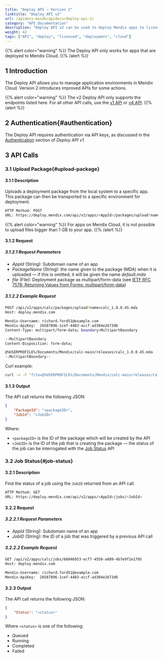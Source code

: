 ```yaml
---
title: "Deploy API – Version 2"
linktitle: "Deploy API v2"
url: /apidocs-mxsdk/apidocs/deploy-api-2/
category: "API Documentation"
description: "Deploy API v2 can be used to deploy Mendix apps to licensed nodes, manage application environments in Mendix Cloud, retrieve statuses, start and stop applications, and deploy or transport new model versions to application environments."
weight: 42
tags: ["API", "deploy", "licensed", "deployment", "cloud"]
---
```


{{% alert color="warning" %}}
The Deploy API only works for apps that are deployed to Mendix Cloud.
{{% /alert %}}

## 1 Introduction

The Deploy API allows you to manage application environments in Mendix Cloud. Version 2 introduces improved APIs for some actions.

{{% alert color="warning" %}}
The v2 Deploy API only supports the endpoints listed here. For all other API calls, use the [v1 API](/apidocs-mxsdk/apidocs/deploy-api/) or [v4 API](/apidocs-mxsdk/apidocs/deploy-api-4/).
{{% /alert %}}

## 2 Authentication{#authentication}

The Deploy API requires authentication via API keys, as discussed in the [Authentication](/apidocs-mxsdk/apidocs/deploy-api/#authentication) section of *Deploy API v1*.

## 3 API Calls

### 3.1 Upload Package{#upload-package}

#### 3.1.1 Description

Uploads a deployment package from the local system to a specific app. This package can then be transported to a specific environment for deployment.

```bash
HTTP Method: POST
URL: https://deploy.mendix.com/api/v2/apps/<AppId>/packages/upload?name=<PackageName>
```

{{% alert color="warning" %}}
For apps on Mendix Cloud, it is not possible to upload files bigger than 1 GB to your app. 
{{% /alert %}}

#### 3.1.2 Request

##### 3.1.2.1 Request Parameters

* *AppId* (String): Subdomain name of an app
* *PackageName* (String): the name given to the package (MDA) when it is uploaded — if this is omitted, it will be given the name *default.mda*
* *file* (File): Deployment package as multipart/form-data (see [IETF RFC 7578: Returning Values from Forms: multipart/form-data](https://tools.ietf.org/html/rfc7578))

##### 3.1.2.2 Example Request

<!--Check this is correct -->

```bash
POST /api/v2/apps/calc/packages/upload?name=calc_1.0.0.45.mda
Host: deploy.mendix.com

Mendix-Username: richard.ford51@example.com
Mendix-ApiKey:  26587896-1cef-4483-accf-ad304e2673d6
Content-Type: multipart/form-data; boundary=MultipartBoundary

--MultipartBoundary
Content-Disposition: form-data;

@%USERPROFILE%/Documents/Mendix/calc-main/releases/calc_1.0.0.45.mda
--MultipartBoundary--
```

Curl example:

```bash
curl -v -F "file=@%USERPROFILE%/Documents/Mendix/calc-main/releases/calc_1.0.0.45.mda"  -X POST -H "Mendix-Username: richard.ford51@example.com" -H "Mendix-ApiKey: 26587896-1cef-4483-accf-ad304e2673d6" "https://deploy.mendix.com/api/v2/apps/calc/packages/upload?name=calc_1.0.0.45.mda"
```

#### 3.1.3 Output

The API call returns the following JSON:

```json
{
    "PackageId": "<packageID>",
    "JobId": "<JobID>"
}
```

Where:

* `<packageID>` is the ID of the package which will be created by the API
* `<JobID>` is the ID of the job that is creating the package — the status of the job can be interrogated with the [Job Status](#job-status) API

### 3.2 Job Status{#job-status}

#### 3.2.1 Description

Find the status of a job using the `JobID` returned from an API call.

```bash
HTTP Method: GET
URL: https://deploy.mendix.com/api/v2/apps/<AppId>/jobs/<JobId>
```

#### 3.2.2 Request

##### 3.2.2.1 Request Parameters

* *AppId* (String): Subdomain name of an app
* *JobID* (String): the ID of a job that was triggered by a previous API call

##### 3.2.2.2 Example Request

```bash
GET /api/v2/apps/calc/jobs/66046953-ecf7-4550-a889-4b7e9f1e1705
Host: deploy.mendix.com

Mendix-Username: richard.ford51@example.com
Mendix-ApiKey:  26587896-1cef-4483-accf-ad304e2673d6
```

#### 3.2.3 Output

The API call returns the following JSON:

```json
{
    "Status": "<status>"
}
```

Where `<status>` is one of the following:

* Queued
* Running
* Completed
* Failed

